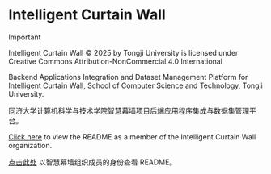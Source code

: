 # Intelligent Curtain Wall

> [!IMPORTANT]
> Intelligent Curtain Wall © 2025 by Tongji University is licensed under Creative Commons Attribution-NonCommercial 4.0 International 

Backend Applications Integration and Dataset Management Platform for Intelligent Curtain Wall, School of Computer Science and Technology, Tongji University.

同济大学计算机科学与技术学院智慧幕墙项目后端应用程序集成与数据集管理平台。

[Click here](https://github.com/Intelligent-Curtain-Wall?view_as=member) to view the README as a member of the Intelligent Curtain Wall organization.

[点击此处](https://github.com/Intelligent-Curtain-Wall?view_as=member) 以智慧幕墙组织成员的身份查看 README。

